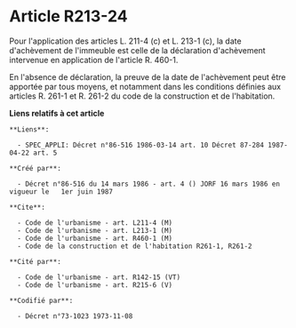 # Article R213-24

Pour l'application des articles L. 211-4 (c) et L. 213-1 (c), la date d'achèvement de l'immeuble est celle de la déclaration
d'achèvement intervenue en application de l'article R. 460-1.

En l'absence de déclaration, la preuve de la date de l'achèvement peut être apportée par tous moyens, et notamment dans les
conditions définies aux articles R. 261-1 et R. 261-2 du code de la construction et de l'habitation.

**Liens relatifs à cet article**

	**Liens**:

	  - SPEC_APPLI: Décret n°86-516 1986-03-14 art. 10 Décret 87-284 1987-04-22 art. 5

	**Créé par**:

	  - Décret n°86-516 du 14 mars 1986 - art. 4 () JORF 16 mars 1986 en vigueur le   1er juin 1987

	**Cite**:

	  - Code de l'urbanisme - art. L211-4 (M)
	  - Code de l'urbanisme - art. L213-1 (M)
	  - Code de l'urbanisme - art. R460-1 (M)
	  - Code de la construction et de l'habitation R261-1, R261-2

	**Cité par**:

	  - Code de l'urbanisme - art. R142-15 (VT)
	  - Code de l'urbanisme - art. R215-6 (V)

	**Codifié par**:

	  - Décret n°73-1023 1973-11-08
